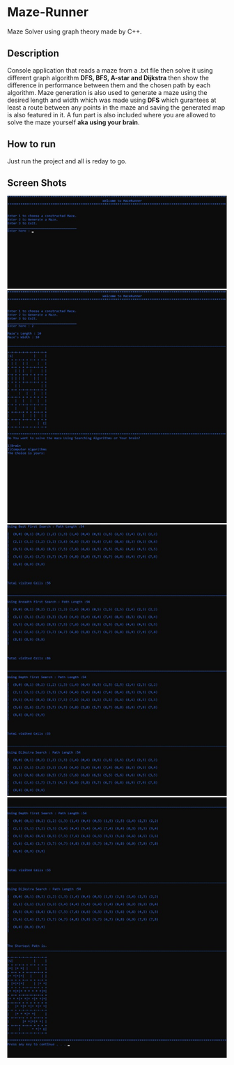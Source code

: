 # Maze-Runner
Maze Solver using graph theory made by C++.

## Description
Console application that reads a maze from a .txt file then solve it using different graph algorithm **DFS, BFS, A-star and Dijkstra** then show the difference in performance between them and the chosen path by each algorithm. Maze generation is also used to generate a maze using the desired length and width which was made using **DFS** which gurantees at least a route between any points in the maze and saving the generated map is also featured in it. A fun part is also included where you are allowed to solve the maze yourself **aka using your brain**.

## How to run
Just run the project and all is reday to go.

## Screen Shots  
  
<img src="Maze-Runner/Running time/1.jpg">

<img src="Maze-Runner/Running time/2.jpg">

<img src="Maze-Runner/Running time/3.jpg">

<img src="Maze-Runner/Running time/4.jpg">

